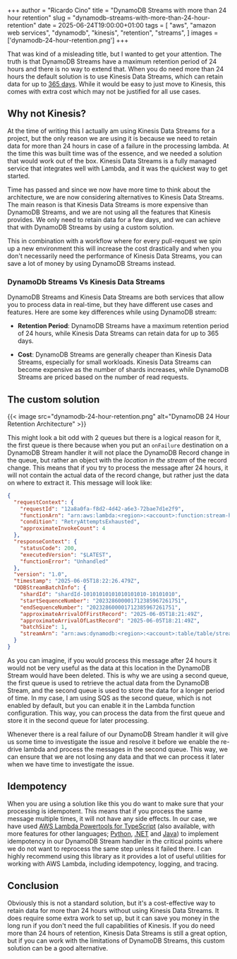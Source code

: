 +++
author = "Ricardo Cino"
title = "DynamoDB Streams with more than 24 hour retention"
slug = "dynamodb-streams-with-more-than-24-hour-retention"
date = 2025-06-24T19:00:00+01:00
tags = [
    "aws",
    "amazon web services",
    "dynamodb",
    "kinesis",
    "retention",
    "streams",
]
images = ['dynamodb-24-hour-retention.png']
+++

That was kind of a misleading title, but I wanted to get your attention. The truth is that DynamoDB Streams have a maximum retention period of 24 hours and there is no way to extend that. When you do need more than 24 hours the default solution is to use Kinesis Data Streams, which can retain data for up to <a href="https://docs.aws.amazon.com/streams/latest/dev/kinesis-extended-retention.html">365 days</a>. While it would be easy to just move to Kinesis, this comes with extra cost which may not be justified for all use cases.

<!--more-->

## Why not Kinesis?

At the time of writing this I actually am using Kinesis Data Streams for a project, but the only reason we are using it is because we need to retain data for more than 24 hours in case of a failure in the processing lambda. At the time this was built time was of the essence, and we needed a solution that would work out of the box. Kinesis Data Streams is a fully managed service that integrates well with Lambda, and it was the quickest way to get started.

Time has passed and since we now have more time to think about the architecture, we are now considering alternatives to Kinesis Data Streams. The main reason is that Kinesis Data Streams is more expensive than DynamoDB Streams, and we are not using all the features that Kinesis provides. We only need to retain data for a few days, and we can achieve that with DynamoDB Streams by using a custom solution.

This in combination with a workflow where for every pull-request we spin up a new environment this will increase the cost drastically and when you don't necessarily need the performance of Kinesis Data Streams, you can save a lot of money by using DynamoDB Streams instead.

### DynamoDb Streams Vs Kinesis Data Streams

DynamoDB Streams and Kinesis Data Streams are both services that allow you to process data in real-time, but they have
different use cases and features. Here are some key differences while using DynamoDB stream:

- **Retention Period**: DynamoDB Streams have a maximum retention period of 24 hours, while Kinesis Data Streams can retain data for up to 365 days.

- **Cost**: DynamoDB Streams are generally cheaper than Kinesis Data Streams, especially for small workloads. Kinesis Data Streams can become expensive as the number of shards increases, while DynamoDB Streams are priced based on the number of read requests.

## The custom solution

{{< image src="dynamodb-24-hour-retention.png" alt="DynamoDB 24 Hour Retention Architecture" >}}

This might look a bit odd with 2 queues but there is a logical reason for it, the first queue is there because when you put an `onFailure` destination on a DynamoDB Stream handler it will not place the DynamoDB Record change in the queue, but rather an object with the *location in the stream* of the record change. This means that if you try to process the message after 24 hours, it will not contain the actual data of the record change, but rather just the data on where to extract it. This message will look like:

```json
{
  "requestContext": {
    "requestId": "12a8a0fa-f8d2-4d42-a6e3-72bae7d1e2f9",
    "functionArn": "arn:aws:lambda:<region>:<account>:function:stream-handler",
    "condition": "RetryAttemptsExhausted",
    "approximateInvokeCount": 4
  },
  "responseContext": {
    "statusCode": 200,
    "executedVersion": "$LATEST",
    "functionError": "Unhandled"
  },
  "version": "1.0",
  "timestamp": "2025-06-05T18:22:26.479Z",
  "DDBStreamBatchInfo": {
    "shardId": "shardId-10101010101010101010-10101010",
    "startSequenceNumber": "202328600001712385967261751",
    "endSequenceNumber": "202328600001712385967261751",
    "approximateArrivalOfFirstRecord": "2025-06-05T18:21:49Z",
    "approximateArrivalOfLastRecord": "2025-06-05T18:21:49Z",
    "batchSize": 1,
    "streamArn": "arn:aws:dynamodb:<region>:<account>:table/table/stream/2025-04-23T13:37:16.991"
  }
}
```

As you can imagine, if you would process this message after 24 hours it would not be very useful as the data at this location in the DynamoDB Stream would have been deleted. This is why we are using a second queue, the first queue is used to retrieve the actual data from the DynamoDB Stream, and the second queue is used to store the data for a longer period of time. In my case, I am using SQS as the second queue, which is not enabled by default, but you can enable it in the Lambda function configuration. This way, you can process the data from the first queue and store it in the second queue for later processing.

Whenever there is a real failure of our DynamoDB Stream handler it will give us some time to investigate the issue and resolve it before we enable the re-drive lambda and process the messages in the second queue. This way, we can ensure that we are not losing any data and that we can process it later when we have time to investigate the issue.

## Idempotency

When you are using a solution like this you do want to make sure that your processing is idempotent. This means that if you process the same message multiple times, it will not have any side effects. In our case, we have used <a href="https://docs.powertools.aws.dev/lambda/typescript/latest/utilities/idempotency/" target="_blank">AWS Lambda Powertools for TypeScript</a> (also available, with more features for other languages; <a href="https://docs.powertools.aws.dev/lambda/python/latest/" target="_blank">Python</a>, <a href="https://docs.powertools.aws.dev/lambda/dotnet/" target="_blank">.NET</a> and <a href="https://docs.powertools.aws.dev/lambda/java/latest/" target="_blank">Java</a>) to implement idempotency in our DynamoDB Stream handler in the critical points where we do not want to reprocess the same step unless it failed there. I can highly recommend using this library as it provides a lot of useful utilities for working with AWS Lambda, including idempotency, logging, and tracing.

## Conclusion

Obviously this is not a standard solution, but it's a cost-effective way to retain data for more than 24 hours without using Kinesis Data Streams. It does require some extra work to set up, but it can save you money in the long run if you don't need the full capabilities of Kinesis. If you do need more than 24 hours of retention, Kinesis Data Streams is still a great option, but if you can work with the limitations of DynamoDB Streams, this custom solution can be a good alternative.
